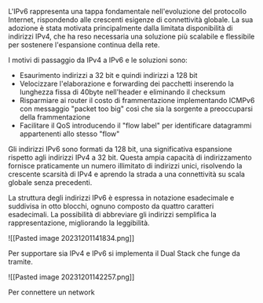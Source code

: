L'IPv6 rappresenta una tappa fondamentale nell'evoluzione del protocollo Internet, rispondendo alle crescenti esigenze di connettività globale. La sua adozione è stata motivata principalmente dalla limitata disponibilità di indirizzi IPv4, che ha reso necessaria una soluzione più scalabile e flessibile per sostenere l'espansione continua della rete. 

I motivi di passaggio da IPv4 a IPv6 e le soluzioni sono:
- Esaurimento indirizzi a 32 bit e quindi indirizzi a 128 bit
- Velocizzare l'elaborazione e forwarding dei pacchetti inserendo la lunghezza fissa di 40byte nell'header e eliminando il checksum
- Risparmiare ai router il costo di frammentazione implementando ICMPv6 con messaggio "packet too big" così che sia la sorgente a preoccuparsi della frammentazione
- Facilitare il QoS introducendo il "flow label" per identificare datagrammi appartenenti allo stesso "flow"

Gli indirizzi IPv6 sono formati da 128 bit, una significativa espansione rispetto agli indirizzi IPv4 a 32 bit. Questa ampia capacità di indirizzamento fornisce praticamente un numero illimitato di indirizzi unici, risolvendo la crescente scarsità di IPv4 e aprendo la strada a una connettività su scala globale senza precedenti. 

La struttura degli indirizzi IPv6 è espressa in notazione esadecimale e suddivisa in otto blocchi, ognuno composto da quattro caratteri esadecimali. La possibilità di abbreviare gli indirizzi semplifica la rappresentazione, migliorando la leggibilità. 


![[Pasted image 20231201141834.png]]

Per supportare sia IPv4 e IPv6 si implementa il Dual Stack che funge da tramite.

![[Pasted image 20231201142257.png]]

Per connettere un network 